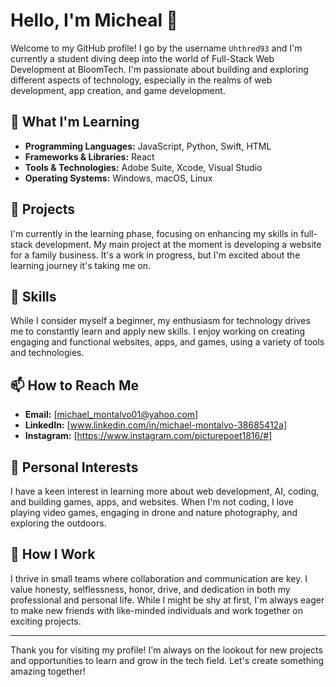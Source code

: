 # Hello, I'm Micheal 👋

Welcome to my GitHub profile! I go by the username `Uhthred93` and I'm currently a student diving deep into the world of Full-Stack Web Development at BloomTech. I'm passionate about building and exploring different aspects of technology, especially in the realms of web development, app creation, and game development.

## 🌱 What I'm Learning
- **Programming Languages:** JavaScript, Python, Swift, HTML
- **Frameworks & Libraries:** React
- **Tools & Technologies:** Adobe Suite, Xcode, Visual Studio
- **Operating Systems:** Windows, macOS, Linux

## 🚀 Projects
I'm currently in the learning phase, focusing on enhancing my skills in full-stack development. My main project at the moment is developing a website for a family business. It's a work in progress, but I'm excited about the learning journey it's taking me on.

## 💼 Skills
While I consider myself a beginner, my enthusiasm for technology drives me to constantly learn and apply new skills. I enjoy working on creating engaging and functional websites, apps, and games, using a variety of tools and technologies.

## 📫 How to Reach Me
- **Email:** [michael_montalvo01@yahoo.com]
- **LinkedIn:** [www.linkedin.com/in/michael-montalvo-38685412a]
- **Instagram:** [https://www.instagram.com/picturepoet1816/#]

## 🌟 Personal Interests
I have a keen interest in learning more about web development, AI, coding, and building games, apps, and websites. When I'm not coding, I love playing video games, engaging in drone and nature photography, and exploring the outdoors.

## 🤝 How I Work
I thrive in small teams where collaboration and communication are key. I value honesty, selflessness, honor, drive, and dedication in both my professional and personal life. While I might be shy at first, I'm always eager to make new friends with like-minded individuals and work together on exciting projects.

---

Thank you for visiting my profile! I'm always on the lookout for new projects and opportunities to learn and grow in the tech field. Let's create something amazing together!
